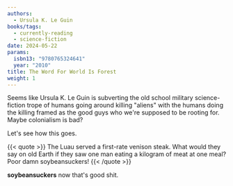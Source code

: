 ```yaml
---
authors:
  - Ursula K. Le Guin
books/tags:
  - currently-reading
  - science-fiction
date: 2024-05-22
params:
  isbn13: "9780765324641"
  year: "2010"
title: The Word For World Is Forest
weight: 1
---
```


Seems like Ursula K. Le Guin is subverting the old school military science-fiction trope of humans going around killing "aliens" with the humans doing the killing framed as the good guys who we're supposed to be rooting for. Maybe colonialism is bad?

Let's see how this goes.

<!--more-->

{{< quote >}}
The Luau served a first-rate venison steak. What would they say on
old Earth if they saw one man eating a kilogram of meat at one meal?
Poor damn soybeansuckers!
{{< /quote >}}

**soybeansuckers** now that's good shit.